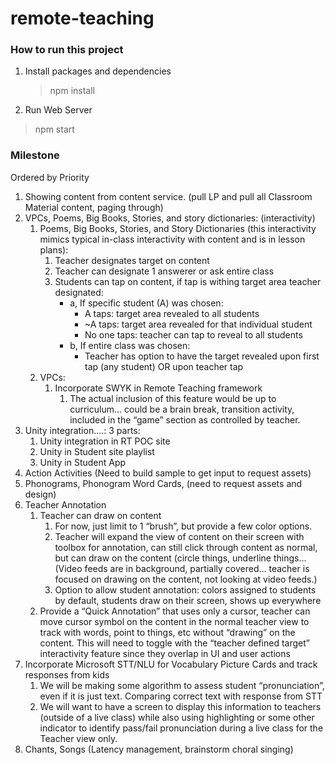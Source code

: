 # remote-teaching

### How to run this project

1. Install packages and dependencies

   > npm install

2. Run Web Server

> npm start

### Milestone

Ordered by Priority

1. Showing content from content service. (pull LP and pull all Classroom Material content, paging through)
2. VPCs, Poems, Big Books, Stories, and story dictionaries: (interactivity)
   1. Poems, Big Books, Stories, and Story Dictionaries (this interactivity mimics typical in-class interactivity with content and is in lesson plans):
        1. Teacher designates target on content
        2. Teacher can designate 1 answerer or ask entire class
        3. Students can tap on content, if tap is withing target area teacher designated:  
            - a, If specific student (A) was chosen:  
                - A taps: target area revealed to all students  
                - ~A taps: target area revealed for that individual student  
                - No one taps: teacher can tap to reveal to all students  
            - b, If entire class was chosen:
                - Teacher has option to have the target revealed upon first tap (any student) OR upon teacher tap
    2. VPCs:
        1. Incorporate SWYK in Remote Teaching framework
            1. The actual inclusion of this feature would be up to curriculum… could be a brain break, transition activity, included in the “game” section as controlled by teacher.
3. Unity integration....: 3 parts:
    1. Unity integration in RT POC site
    2. Unity in Student site playlist
    3. Unity in Student App
4. Action Activities (Need to build sample to get input to request assets)
5. Phonograms, Phonogram Word Cards, (need to request assets and design)
6. Teacher Annotation
    1. Teacher can draw on content
        1. For now, just limit to 1 “brush”, but provide a few color options.
        2. Teacher will expand the view of content on their screen with toolbox for annotation, can still click through content as normal, but can draw on the content (circle things, underline things… (Video feeds are in background, partially covered… teacher is focused on drawing on the content, not looking at video feeds.)
        3. Option to allow student annotation: colors assigned to students by default, students draw on their screen, shows up everywhere
    2. Provide a “Quick Annotation” that uses only a cursor, teacher can move cursor symbol on the content in the normal teacher view to track with words, point to things, etc without “drawing” on the content. This will need to toggle with the “teacher defined target” interactivity feature since they overlap in UI and user actions
7. Incorporate Microsoft STT/NLU for Vocabulary Picture Cards and track responses from kids
    1. We will be making some algorithm to assess student “pronunciation”, even if it is just text. Comparing correct text with response from STT
    2. We will want to have a screen to display this information to teachers (outside of a live class) while also using highlighting or some other indicator to identify pass/fail pronunciation during a live class for the Teacher view only.
8. Chants, Songs (Latency management, brainstorm choral singing)
